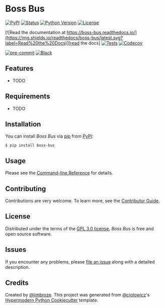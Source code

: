 # Boss Bus

[![PyPI](https://img.shields.io/pypi/v/boss-bus.svg)][pypi_]
[![Status](https://img.shields.io/pypi/status/boss-bus.svg)][status]
[![Python Version](https://img.shields.io/pypi/pyversions/boss-bus)][python version]
[![License](https://img.shields.io/pypi/l/boss-bus)][license]

[![Read the documentation at https://boss-bus.readthedocs.io/](https://img.shields.io/readthedocs/boss-bus/latest.svg?label=Read%20the%20Docs)][read the docs]
[![Tests](https://github.com/jimbroze/boss-bus/workflows/Tests/badge.svg)][tests]
[![Codecov](https://codecov.io/gh/jimbroze/boss-bus/branch/main/graph/badge.svg)][codecov]

[![pre-commit](https://img.shields.io/badge/pre--commit-enabled-brightgreen?logo=pre-commit&logoColor=white)][pre-commit]
[![Black](https://img.shields.io/badge/code%20style-black-000000.svg)][black]

[pypi_]: https://pypi.org/project/boss-bus/
[status]: https://pypi.org/project/boss-bus/
[python version]: https://pypi.org/project/boss-bus
[read the docs]: https://boss-bus.readthedocs.io/
[tests]: https://github.com/jimbroze/boss-bus/actions?workflow=Tests
[codecov]: https://app.codecov.io/gh/jimbroze/boss-bus
[pre-commit]: https://github.com/pre-commit/pre-commit
[black]: https://github.com/psf/black

## Features

- TODO

## Requirements

- TODO

## Installation

You can install _Boss Bus_ via [pip] from [PyPI]:

```console
$ pip install boss-bus
```

## Usage

Please see the [Command-line Reference] for details.

## Contributing

Contributions are very welcome.
To learn more, see the [Contributor Guide].

## License

Distributed under the terms of the [GPL 3.0 license][license],
_Boss Bus_ is free and open source software.

## Issues

If you encounter any problems,
please [file an issue] along with a detailed description.

## Credits

Created by [@jimbroze].
This project was generated from [@cjolowicz]'s [Hypermodern Python Cookiecutter] template.

[@jimbroze]: https://github.com/jimbroze
[@cjolowicz]: https://github.com/cjolowicz
[pypi]: https://pypi.org/
[hypermodern python cookiecutter]: https://github.com/cjolowicz/cookiecutter-hypermodern-python
[file an issue]: https://github.com/jimbroze/boss-bus/issues
[pip]: https://pip.pypa.io/

<!-- github-only -->

[license]: https://github.com/jimbroze/boss-bus/blob/main/LICENSE
[contributor guide]: https://github.com/jimbroze/boss-bus/blob/main/CONTRIBUTING.md
[command-line reference]: https://boss-bus.readthedocs.io/en/latest/usage.html
